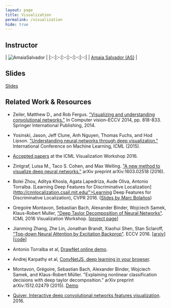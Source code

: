 ```yaml
---
layout: page
title: Visualization
permalink: /visualization
hide: true
---
```


## Instructor

| ![AmaiaSalvador][AmaiaSalvador-photo]  |
|:-:|:-:|:-:|:-:|:-:|:-:|
| [Amaia Salvador (AS)][AmaiaSalvador-web] |

[AmaiaSalvador-web]: https://imatge.upc.edu/web/people/amaia-salvador

[AmaiaSalvador-photo]: img/instructors/AmaiaSalvador.jpg "Amaia Salvador"

## Slides
[Slides](slides/D2L3-visualization.pdf)

## Related Work & Resources

* Zeiler, Matthew D., and Rob Fergus. ["Visualizing and understanding convolutional networks."](http://arxiv.org/abs/1311.2901) In Computer vision–ECCV 2014, pp. 818-833. Springer International Publishing, 2014.

* Yosinski, Jason, Jeff Clune, Anh Nguyen, Thomas Fuchs, and Hod Lipson. ["Understanding neural networks through deep visualization."](http://yosinski.com/deepvis) International Conference on Machine Learning, ICML (2015).

* [Accepted papers](http://icmlviz.github.io/papers/) at the ICML Visualization Workshop 2016.

* Zintgraf, Luisa M., Taco S. Cohen, and Max Welling. ["A new method to visualize deep neural networks."](http://arxiv.org/abs/1603.02518) arXiv preprint arXiv:1603.02518 (2016).

* Bolei Zhou, Aditya Khosla, Agata Lapedriza, Aude Oliva, Antonio Torralba. [Learning Deep Features for Discriminative Localization](http://cnnlocalization.csail.mit.edu/">Learning Deep Features for Discriminative Localization), CVPR 2016. ([Slides by Marc Bolaños](https://docs.google.com/presentation/d/1CItqjtAYa_OKVLs5BqqCzM8dEbCwkwit4Ooem_WJpY0/edit#slide=id.p))

* Gregoire Montavon, Sebastian Bach, Alexander Binder, Wojciech Samek, Klaus-Robert Muller, ["Deep Taylor Decomposition of Neural Networks"](https://icmlviz.github.io/assets/papers/13.pdf). ICML 2016 Visualization Workshop. [[project page](http://www.heatmapping.org/deeptaylor/index.html)]

* Jianming Zhang, Zhe Lin, Jonathan Brandt, Xiaohui Shen, Stan Sclaroff, ["Top-down Neural Attention by Excitation Backprop"](http://cs-people.bu.edu/jmzhang/excitationbp.html). ECCV 2016. [[arxiv](https://arxiv.org/abs/1608.00507)][[code](https://github.com/jimmie33/Caffe-ExcitationBP)]

* Antonio Torralba et al, [DrawNet online demo](http://people.csail.mit.edu/torralba/research/drawCNN/drawNet.html).

* Andrej Karpathy et al, [ConvNetJS, deep learning in your browser](http://cs.stanford.edu/people/karpathy/convnetjs/).

*  Montavon, Grégoire, Sebastian Bach, Alexander Binder, Wojciech Samek, and Klaus-Robert Müller. "Explaining nonlinear classification decisions with deep taylor decomposition." arXiv preprint arXiv:1512.02479 (2015). [Demo](http://www.heatmapping.org/deeptaylor/tutorial/index.html)

* [Quiver, Interactive deep convolutional networks features visualization](https://jakebian.github.io/quiver/). 2016.
